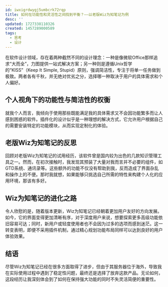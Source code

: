 ```yaml
---
id: iwxigrdwygj5umbcrk72rqp
title: 如何在功能性和灵活性之间找到平衡？——以老版Wiz为知笔记为例
desc: ''
updated: 1727338110326
created: 1457289000589
tags:
  - 思考
  - 设计
---
```

在软件设计领域，存在着两种截然不同的设计理念：一种是像微软Office那样追求“大而全”，力图提供一站式解决方案；另一种则是遵循Unix哲学的“KISS”（Keep It Simple, Stupid）原则，强调简洁性，专注于将单一任务做到极致。两者各有千秋，并无绝对优劣之分，选择哪一种取决于用户的具体需求和个人偏好。

## 个人视角下的功能性与简洁性的权衡
就我个人而言，我倾向于使用那些既能满足我的具体需求又不会因功能繁多而让人感到困惑的软件。插件化的设计似乎是一种理想的解决方式，它允许用户根据自己的需要安装特定的功能模块，从而实现定制化的体验。

## 老版Wiz为知笔记的反思
回顾对老版Wiz为知笔记的试用经历，该软件曾是国内较为出色的几款知识管理工具之一。然而，在初次接触时，我发现其预装了大量对我而言并不必要的组件，如GTD系统、通讯录等。这些额外的功能不仅没有帮助到我，反而造成了界面杂乱和操作上的不便。那时我就想，如果能够只挑选自己所需的特性来构建个人化的应用环境，那该有多好。

## Wiz为知笔记的进化之路
令人欣慰的是，随着版本更新，Wiz为知笔记已经朝着更加用户友好的方向发展。如今，它的界面变得更加清晰有序，对于深度用户来说，想要探索更多高级功能依旧容易可达；同时，新用户或轻度使用者也不会因为过多的选项而感到迷茫。这一转变表明，即便不采用插件机制，通过精心规划功能布局同样可以达到良好的用户体验效果。

## 结语
尽管Wiz为知笔记已经在很多方面取得了进步，但由于其服务器位于海外，导致我在实际使用过程中遇到了稳定性问题，最终还是选择了放弃这款产品。无论如何，这段经历让我深刻体会到了如何在保持强大功能的同时不失灵活简便的重要性。